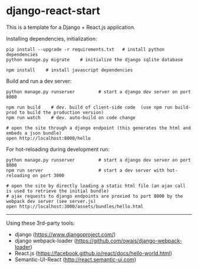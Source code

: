 # django-react-start

This is a template for a Django + React.js application.

Installing dependencies, initialization:
```
pip install --upgrade -r requirements.txt   # install python dependencies 
python manage.py migrate    # initialize the django sqlite database

npm install    # install javascript dependencies
```

Build and run a dev server:
```
python manage.py runserver         # start a django dev server on port 8000

npm run build    # dev. build of client-side code  (use npm run build-prod to build the production version)
npm run watch    # dev. auto-build on code change

# open the site through a django endpoint (this generates the html and embeds a json bundle)
open http://localhost:8000/hello 
```

For hot-reloading during development run:
```
python manage.py runserver         # start a django dev server on port 8000
npm run server                     # start a dev server with hot-reloading on port 3000

# open the site by directly loading a static html file (an ajax call is used to retrieve the initial bundle)
# ajax requests to django endpoints are proxied to port 8000 by the webpack dev server (see server.js)
open http://localhost:3000/assets/bundles/hello.html  
```

-------
Using these 3rd-party tools:
* django (https://www.djangoproject.com/)
* django webpack-loader (https://github.com/owais/django-webpack-loader) 
* React.js (https://facebook.github.io/react/docs/hello-world.html)
* Semantic-UI-React (http://react.semantic-ui.com)  

      

